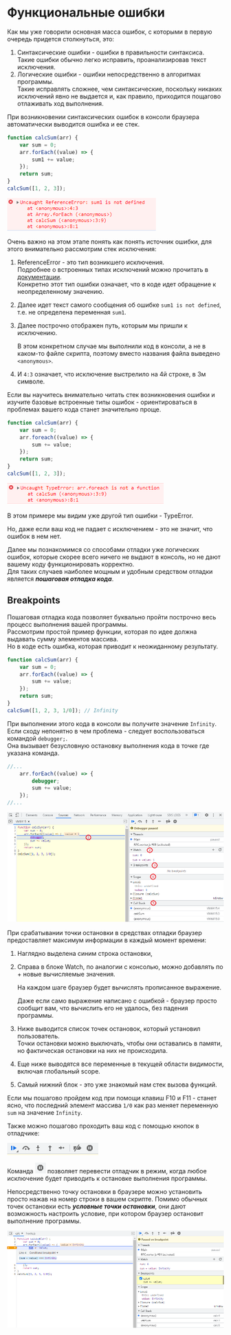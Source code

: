 # Функциональные ошибки
Как мы уже говорили основная масса ошибок, с которыми в первую очередь придется столкнуться, это:
1. Синтаксические ошибки - ошибки в правильности синтаксиса.    
   Такие ошибки обычно легко исправить, проанализировав текст исключения.
2. Логические ошибки - ошибки непосредственно в алгоритмах программы.    
   Такие исправлять сложнее, чем синтаксические, поскольку никаких исключений явно не выдается и, как правило, приходится пощагово отлаживать ход выполнения.
   
При возникновении синтаксических ошибок в консоли браузера автоматически выводится ошибка и ее стек.
```javascript
function calcSum(arr) {
    var sum = 0;
    arr.forEach((value) => {
		sum1 += value;
	});
    return sum;
}
calcSum([1, 2, 3]);
```
![src/Untitled.png](resources/exception_not_defined.png)

Очень важно на этом этапе понять как понять источник ошибки, для этого внимательно рассмотрим стек исключения:
1. ReferenceError - это тип возникшего исключения.     
Подробнее о встроенных типах исключений можно прочитать в [документации](https://developer.mozilla.org/en-US/docs/Web/JavaScript/Reference/Global_Objects/Error).   
Конкретно этот тип ошибки означает, что в коде идет обращение к неопределенному значению.
2. Далее идет текст самого сообщения об ошибке ```sum1 is not defined```, т.е. не определена переменная ```sum1```.
3. Далее построчно отображен путь, которым мы пришли к исключению.

   В этом конкретном случае мы выполнили код в консоли, а не в каком-то файле скрипта, поэтому вместо названия файла выведено ```<anonymous>```.
4. И ```4:3``` означает, что исключение выстрелило на 4й строке, в 3м символе.

Если вы научитесь внимательно читать стек возникновения ошибки и изучите базовые встроенные типы ошибок - ориентироваться в проблемах вашего кода станет значительно проще.

```javascript
function calcSum(arr) {
    var sum = 0;
    arr.foreach((value) => {
		sum += value;
	});
    return sum;
}
calcSum([1, 2, 3]);
```
![src/Untitled.png](resources/exception_not_a_function.png)

В этом примере мы видим уже другой тип ошибки - TypeError.

Но, даже если ваш код не падает с исключением - это не значит, что ошибок в нем нет.

Далее мы познакомимся со способами отладки уже логических ошибок, которые скорее всего ничего не выдают в консоль, но не дают вашему коду функционировать корректно.    
Для таких случаев наиболее мощным и удобным средством отладки является ***пошаговая отладка кода***.

## Breakpoints
Пошаговая отладка кода позволяет буквально пройти построчно весь процесс выполнения вашей программы.  
Рассмотрим простой пример функции, которая по идее должна выдавать сумму элементов массива.  
Но в коде есть ошибка, которая приводит к неожиданному результату.
```javascript
function calcSum(arr) {
    var sum = 0;
    arr.forEach((value) => {
        sum += value;
    });
    return sum;
}
calcSum([1, 2, 3, 1/0]); // Infinity
```

При выполнении этого кода в консоли вы получите значение ```Infinity```.
Если сходу непонятно в чем проблема - следует воспользоваться командой ```debugger;```.   
Она вызывает безусловную остановку выполнения кода в точке где указана команда. 

```javascript
//...
    arr.forEach((value) => {
        debugger;
        sum += value;
    });
//...
```

![src/Untitled.png](resources/debugger_stop.png)

При срабатывании точки остановки в средствах отладки браузер предоставляет максимум информации в каждый момент времени:
1. Наглядно выделена синим строка остановки,
2. Справа в блоке Watch, по аналогии с консолью, можно добавлять по + новые вычисляемые значения.

   На каждом шаге браузер будет вычислять прописанное выражение.

   Даже если само выражение написано с ошибкой - браузер просто сообщит вам, что вычислить его не удалось, без падения программы.
3. Ниже выводится список точек остановок, который установил пользователь.   
   Точки остановки можно выключать, чтобы они оставались в памяти, но фактическая остановки на них не происходила.
4. Еще ниже выводятся все переменные в текущей области видимости, включая глобальный scope.
5. Самый нижний блок - это уже знакомый нам стек вызова функций.

Если мы пошагово пройдем код при помощи клавиш F10 и F11 - станет ясно, что последний элемент массива ```1/0``` как раз меняет переменную ```sum``` на значение ```Infinity```.

Также можно пошагово проходить ваш код с помощью кнопок в отладчике:

![src/Untitled.png](resources/debugging_steps_buttons.png)

Команда ![src/Untitled.png](resources/break_on_exceptions.png) позволяет перевести отладчик в режим, когда любое исключение будет приводить к остановке выполнения программы.

Непосредственно точку остановки в браузере можно установить просто нажав на номер строки в вашем скрипте.
Помимо обычных точек остановки есть ***условные точки остановки***, они дают возможность настроить условие, при котором браузер остановит выполнение программы.

![src/Untitled.png](resources/breakpoint_conditional.png)

